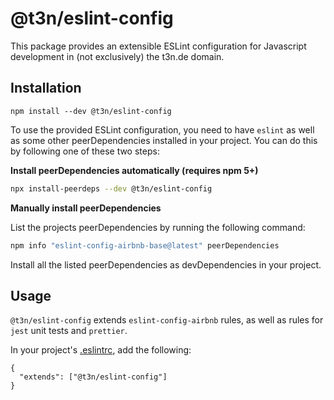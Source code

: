 # @t3n/eslint-config

This package provides an extensible ESLint configuration for Javascript development in (not exclusively) the t3n.de domain.

## Installation

```
npm install --dev @t3n/eslint-config
```

To use the provided ESLint configuration, you need to have `eslint` as well as some other peerDependencies installed in your project. You can do this by following one of these two steps:

**Install peerDependencies automatically (requires npm 5+)**

```sh
npx install-peerdeps --dev @t3n/eslint-config
```

**Manually install peerDependencies**

List the projects peerDependencies by running the following command:

```sh
npm info "eslint-config-airbnb-base@latest" peerDependencies
```

Install all the listed peerDependencies as devDependencies in your project.

## Usage

`@t3n/eslint-config` extends `eslint-config-airbnb` rules, as well as rules for `jest` unit tests and `prettier`.

In your project's [.eslintrc](https://eslint.org/docs/user-guide/configuring), add the following:

```
{
  "extends": ["@t3n/eslint-config"]
}
```
